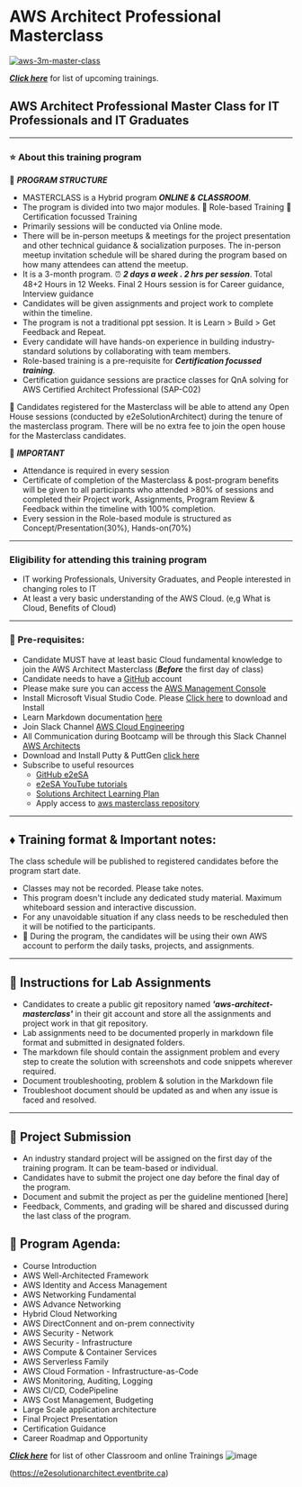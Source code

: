 # AWS Architect Professional Masterclass

[![aws-3m-master-class](https://github.com/e2eSolutionArchitect/academy/assets/62712515/47d732cb-ceec-45cd-adab-5f7445862708)](https://e2esolutionarchitect.eventbrite.com)

***[Click here](https://e2esolutionarchitect.eventbrite.com)*** for list of upcoming trainings.

## AWS Architect Professional Master Class for IT Professionals and IT Graduates

----------------------------
### :star: About this training program

:memo: ***PROGRAM STRUCTURE***
- MASTERCLASS is a Hybrid program ***ONLINE & CLASSROOM***.
- The program is divided into two major modules. :large_orange_diamond: Role-based Training :large_orange_diamond: Certification focussed Training
- Primarily sessions will be conducted via Online mode.
- There will be in-person meetups & meetings for the project presentation and other technical guidance & socialization purposes. The in-person meetup invitation schedule will be shared during the program based on how many attendees can attend the meetup. 
- It is a 3-month program. :alarm_clock: ***2 days a week . 2 hrs per session***. Total 48+2 Hours in 12 Weeks. Final 2 Hours session is for Career guidance, Interview guidance
- Candidates will be given assignments and project work to complete within the timeline.
- The program is not a traditional ppt session. It is Learn > Build > Get Feedback and Repeat.
- Every candidate will have hands-on experience in building industry-standard solutions by collaborating with team members.
- Role-based training is a pre-requisite for ***Certification focussed training***. 
- Certification guidance sessions are practice classes for QnA solving for AWS Certified Architect Professional (SAP-C02)

:bell: Candidates registered for the Masterclass will be able to attend any Open House sessions (conducted by e2eSolutionArchitect) during the tenure of the masterclass program. There will be no extra fee to join the open house for the Masterclass candidates. 

:high_brightness: ***IMPORTANT***
- Attendance is required in every session
- Certificate of completion of the Masterclass & post-program benefits will be given to all participants who attended >80% of sessions and completed their Project work, Assignments, Program Review & Feedback within the timeline with 100% completion.
- Every session in the Role-based module is structured as Concept/Presentation(30%), Hands-on(70%)

----------------------------
### Eligibility for attending this training program
- IT working Professionals, University Graduates, and People interested in changing roles to IT
- At least a very basic understanding of the AWS Cloud. (e,g What is Cloud, Benefits of Cloud)
----------------------------

### :dart: Pre-requisites: 
- Candidate MUST have at least basic Cloud fundamental knowledge to join the AWS Architect Masterclass
(***Before*** the first day of class)
- Candidate needs to have a [GitHub](https://github.com/) account
- Please make sure you can access the [AWS Management Console](https://console.aws.amazon.com/console/home?region=us-east-1) 
- Install Microsoft Visual Studio Code. Please [Click here](https://code.visualstudio.com/download) to download and Install
- Learn Markdown documentation [here](https://www.markdownguide.org/cheat-sheet/)
- Join Slack Channel [AWS Cloud Engineering](https://talentdevelop-u8d3237.slack.com/archives/C04KCD5HPC1)
- All Communication during Bootcamp will be through this Slack Channel [AWS Architects](https://talentdevelop-u8d3237.slack.com/archives/C05AFBZ4RL4)
- Download and Install Putty & PuttGen [click here](https://www.puttygen.com/)
- Subscribe to useful resources 
  - [GitHub e2eSA](https://github.com/e2eSolutionArchitect/scripts)
  - [e2eSA YouTube tutorials](https://www.youtube.com/channel/UC5Juuk7aTvbRmrABMq4onJA/videos)
  - [Solutions Architect Learning Plan](https://aws.amazon.com/training/learn-about/architect/?la=sec&sec=role)
  - Apply access to [aws masterclass repository](https://github.com/e2eSolutionArchitect/aws-cloud-masterclass)

----------------------------

## :diamonds: Training format & Important notes:

The class schedule will be published to registered candidates before the program start date.
- Classes may not be recorded. Please take notes.
- This program doesn't include any dedicated study material. Maximum whiteboard session and interactive discussion. 
- For any unavoidable situation if any class needs to be rescheduled then it will be notified to the participants.
- :bell: During the program, the candidates will be using their own AWS account to perform the daily tasks, projects, and assignments.  

----------------------------

## :pencil: Instructions for Lab Assignments
- Candidates to create a public git repository named ***'aws-architect-masterclass'*** in their git account and store all the assignments and project work in that git repository.
- Lab assignments need to be documented properly in markdown file format and submitted in designated folders.
- The markdown file should contain the assignment problem and every step to create the solution with screenshots and code snippets wherever required.
- Document troubleshooting, problem & solution in the Markdown file
- Troubleshoot document should be updated as and when any issue is faced and resolved. 

----------------------------

## :pencil: Project Submission
- An industry standard project will be assigned on the first day of the training program. It can be team-based or individual.
- Candidates have to submit the project one day before the final day of the program.
- Document and submit the project as per the guideline mentioned [here]
- Feedback, Comments, and grading will be shared and discussed during the last class of the program.

## :calendar: Program Agenda:

- Course Introduction
- AWS Well-Architected Framework
- AWS Identity and Access Management
- AWS Networking Fundamental
- AWS Advance Networking
- Hybrid Cloud Networking
- AWS DirectConnent and on-prem connectivity 
- AWS Security - Network
- AWS Security - Infrastructure
- AWS Compute & Container Services
- AWS Serverless Family
- AWS Cloud Formation - Infrastructure-as-Code
- AWS Monitoring, Auditing, Logging
- AWS CI/CD, CodePipeline
- AWS Cost Management, Budgeting
- Large Scale application architecture
- Final Project Presentation
- Certification Guidance
- Career Roadmap and Opportunity


***[Click here](https://e2esolutionarchitect.eventbrite.com)*** for list of other Classroom and online Trainings 
![image](https://github.com/e2eSolutionArchitect/academy/assets/62712515/8b0d2bc9-6c74-40c3-a7fe-40daea9c8260)

(https://e2esolutionarchitect.eventbrite.ca)
